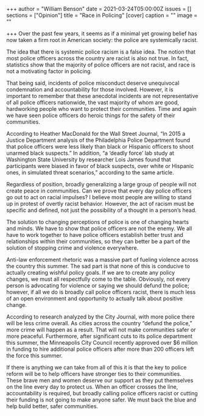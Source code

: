 +++
author = "William Benson"
date = 2021-03-24T05:00:00Z
issues = []
sections = ["Opinion"]
title = "Race in Policing"
[cover]
caption = ""
image = ""

+++
Over the past few years, it seems as if a minimal yet growing belief has now taken a firm root in American society: the police are systemically racist.

The idea that there is systemic police racism is a false idea. The notion that most police officers across the country are racist is also not true. In fact, statistics show that the majority of police officers are not racist, and race is not a motivating factor in policing.

That being said, incidents of police misconduct deserve unequivocal condemnation and accountability for those involved. However, it is important to remember that these anecdotal incidents are not representative of all police officers nationwide, the vast majority of whom are good, hardworking people who want to protect their communities. Time and again we have seen police officers do heroic things for the safety of their communities.

According to Heather MacDonald for the Wall Street Journal, “In 2015 a Justice Department analysis of the Philadelphia Police Department found that police officers were less likely than black or Hispanic officers to shoot unarmed black suspects.” In addition, “a ‘deadly force’ lab study at Washington State University by researcher Lois James found that participants were biased in favor of black suspects, over white or Hispanic ones, in simulated threat scenarios,” according to the same article.

Regardless of position, broadly generalizing a large group of people will not create peace in communities. Can we prove that every day police officers go out to act on racial impulses? I believe most people are willing to stand up in protest of overtly racist behavior. However, the act of racism must be specific and defined, not just the possibility of a thought in a person’s head.

The solution to changing perceptions of police is one of changing hearts and minds. We have to show that police officers are not the enemy. We all have to work together to have police officers establish better trust and relationships within their communities, so they can better be a part of the solution of stopping crime and violence everywhere.

Anti-law enforcement rhetoric was a massive part of fueling violence across the country this summer. The sad part is that none of this is conducive to actually creating wishful policy goals. If we are to create any policy changes, we must all respectfully come to the table. Obviously, not every person is advocating for violence or saying we should defund the police; however, if all we do is broadly call police officers racist, there is much less of an open environment and opportunity to actually talk about positive change.

According to research analyzed by the City Journal, with more police there will be less crime overall. As cities across the country “defund the police,” more crime will happen as a result. That will not make communities safer or more peaceful. Furthermore, after significant cuts to its police department this summer, the Minneapolis City Council recently approved over $6 million in funding to hire additional police officers after more than 200 officers left the force this summer.

If there is anything we can take from all of this it is that the key to police reform will be to help officers have stronger ties to their communities. These brave men and women deserve our support as they put themselves on the line every day to protect us. When an officer crosses the line, accountability is required, but broadly calling police officers racist or cutting their funding is not going to make anyone safer. We must back the blue and help build better, safer communities.